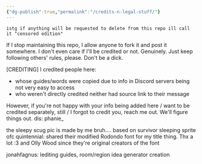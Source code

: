 ```yaml
---
{"dg-publish":true,"permalink":"/credits-n-legal-stuff/"}
---
```


``istg if anything will be requested to delete from this repo ill call it "censored edition"``

If I stop maintaining this repo, I allow anyone to fork it and post it somewhere. I don't even care if I'll be credited or not. Genuinely. 
Just keep following others' rules, please. Don't be a dick.


\[CREDITING]
I credited people here:
 - whose guides/words were copied due to info in Discord servers being not very easy to access
 - who weren't directly credited neither had source link to their message

However, if you're not happy with your info being added here / want to be credited separately, still / I forgot to credit you, reach me out. We'll figure things out. 
dis: phanie_

the sleepy scug pic is made by me bruh.... based on survivor sleeping sprite ofc
quintennial: shared their modified Rodondo font for my title thing. Thx a lot :3
and Olly Wood since they're original creators of the font

jonahfagnus: lediting guides, room/region idea generator creation
